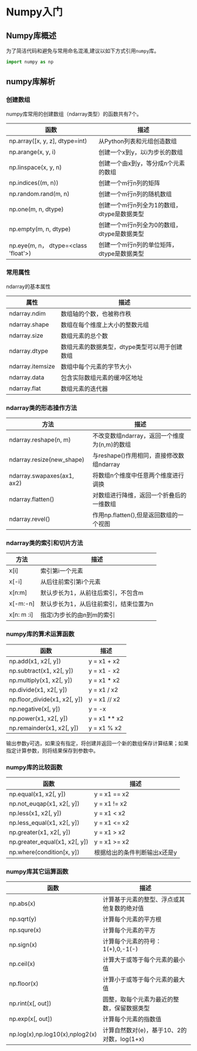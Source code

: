 # Numpy入门

## Numpy库概述

为了简洁代码和避免与常用命名混淆,建议以如下方式引用`numpy`库。

```python
import numpy as np
```

## numpy库解析

### 创建数组

numpy库常用的创建数组（ndarray类型）的函数共有7个。

| 函数                           | 描述                                        |
| ------------------------------ | ------------------------------------------- |
| np.array([x, y, z], dtype=int) | 从Python列表和元组创造数组                  |
| np.arange(x, y, i)             | 创建一个x到y，以i为步长的数组               |
| np.linspace(x, y, n)           | 创建一个由x到y，等分成n个元素的数组         |
| np.indices((m, n))             | 创建一个m行n列的矩阵                        |
| np.random.rand(m, n)           | 创建一个m行n列的随机数组                    |
| np.one(m, n, dtype)            | 创建一个m行n列全为1的数组， dtype是数据类型 |
| np.empty(m, n, dtype)          | 创建一个m行n列全为0的数组， dtype是数据类型 |
| np.eye(m, n， dtype=<class 'float'>)  | 创建一个m行n列的单位矩阵， dtype是数据类型 |

### 常用属性

ndarray的基本属性

| 属性             | 描述                                          |
| ---------------- | --------------------------------------------- |
| ndarray.ndim     | 数组轴的个数，也被称作秩                      |
| ndarray.shape    | 数组在每个维度上大小的整数元组                |
| ndarray.size     | 数组元素的总个数                              |
| ndarray.dtype    | 数组元素的数据类型，dtype类型可以用于创建数组 |
| ndarray.itemsize | 数组中每个元素的字节大小                      |
| ndarray.data     | 包含实际数组元素的缓冲区地址                  |
| ndarray.flat     | 数组元素的迭代器                              |





### ndarray类的形态操作方法

| 方法                       | 描述                                         |
| -------------------------- | -------------------------------------------- |
| ndarray.reshape(n, m)      | 不改变数组ndarray，返回一个维度为(n,m)的数组 |
| ndarray.resize(new_shape)  | 与reshape()作用相同，直接修改数组ndarray     |
| ndarray.swapaxes(ax1, ax2) | 将数组n个维度中任意两个维度进行调换          |
| ndarray.flatten()          | 对数组进行降维，返回一个折叠后的一维数组     |
| ndarray.revel()            | 作用np.flatten(),但是返回数组的一个视图      |





### ndarray类的索引和切片方法



| 方法       | 描述                                   |
| ---------- | -------------------------------------- |
| x[i]       | 索引第i一个元素                        |
| x[-i]      | 从后往前索引第i个元素                  |
| x[n:m]     | 默认步长为1，从前往后索引，不包含m     |
| x[-m:-n]   | 默认步长为1，从后往前索引，结束位置为n |
| x[n: m :i] | 指定i为步长的由n到m的索引              |



### numpy库的算术运算函数



| 函数                         | 描述         |
| ---------------------------- | ------------ |
| np.add(x1, x2[, y])          | y = x1 + x2  |
| np.subtract(x1, x2[, y])     | y = x1 - x2  |
| np.multiply(x1, x2[, y])     | y = x1 * x2  |
| np.divide(x1, x2[, y])       | y = x1 / x2  |
| np.floor_divide(x1, x2[, y]) | y = x1 // x2 |
| np.negative(x[, y])          | y = -x       |
| np.power(x1, x2[, y])        | y = x1 ** x2 |
| np.remainder(x1, x2[, y])    | y = x1 % x2  |

输出参数y可选，如果没有指定，将创建并返回一个新的数组保存计算结果；如果指定计算参数，则将结果保存到参数中。



### numpy库的比较函数

| 函数                          | 描述                         |
| ----------------------------- | ---------------------------- |
| np.equal(x1, x2[, y])         | y = x1 == x2                 |
| np.not_euqap(x1, x2[, y])     | y = x1 != x2                 |
| np.less(x1, x2[, y])          | y = x1 < x2                  |
| np.less_equal(x1, x2[, y])    | y = x1 <= x2                 |
| np.greater(x1, x2[, y])       | y = x1 > x2                  |
| np.greater_equal(x1, x2[, y]) | y = x1 >= x2                 |
| np.where(condition[x, y])     | 根据给出的条件判断输出x还是y |



### numpy库其它运算函数

| 函数                            | 描述                                       |
| ------------------------------- | ------------------------------------------ |
| np.abs(x)                       | 计算基于元素的整型、浮点或其他复数的绝对值 |
| np.sqrt(y)                      | 计算每个元素的平方根                       |
| np.squre(x)                     | 计算每个元素的平方                         |
| np.sign(x)                      | 计算每个元素的符号：1(+),0,-1(-)           |
| np.ceil(x)                      | 计算大于或等于每个元素的最小值             |
| np.floor(x)                     | 计算小于或等于每个元素的最大值             |
| np.rint(x[, out])               | 圆整，取每个元素为最近的整数，保留数据类型 |
| np.exp(x[, out])                | 计算每个元素的指数值                       |
| np.log(x),np.log10(x),nplog2(x) | 计算自然数对(e)，基于10、2的对数，log(1+x) |

